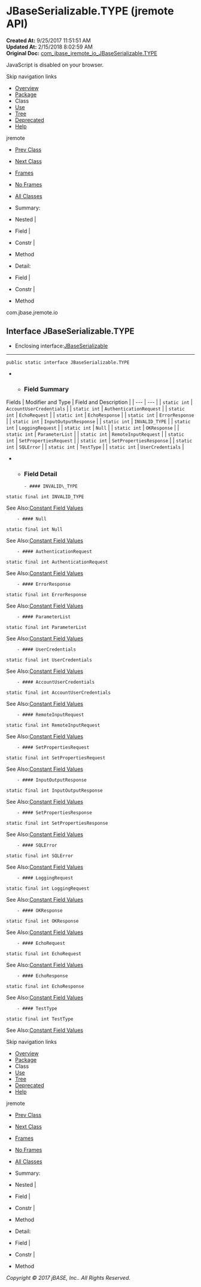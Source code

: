 # JBaseSerializable.TYPE (jremote   API)

**Created At:** 9/25/2017 11:51:51 AM  
**Updated At:** 2/15/2018 8:02:59 AM  
**Original Doc:** [com_jbase_jremote_io_JBaseSerializable.TYPE](https://docs.jbase.com/39226-inflow/com_jbase_jremote_io_JBaseSerializable.TYPE)  

<!--<br>    try {<br>        if (location.href.indexOf('is-external=true') == -1) {<br>            parent.document.title="JBaseSerializable.TYPE (jremote   API)";<br>        }<br>    }<br>    catch(err) {<br>    }<br>//-->
JavaScript is disabled on your browser.

Skip navigation links

- [Overview](../../../../overview-summary.html)
- [Package](/39250-io/com_jbase_jremote_io_package-summary)
- Class
- [Use](/39253-class-use/com_jbase_jremote_io_class-use_JBaseSerializable.TYPE)
- [Tree](/39250-io/com_jbase_jremote_io_package-tree)
- [Deprecated](../../../../deprecated-list.html)
- [Help](../../../../help-doc.html)


jremote <br>

- [Prev Class](/39250-io/com_jbase_jremote_io_jbaseserializable "interface in com.jbase.jremote.io")
- [Next Class](/39250-io/com_jbase_jremote_io_JbaseSocketConnection "class in com.jbase.jremote.io")


- [Frames](../../../../index.html?com/jbase/jremote/io//39226-inflow/com_jbase_jremote_io_JBaseSerializable.TYPE)
- [No Frames](/39226-inflow/com_jbase_jremote_io_JBaseSerializable.TYPE)


- [All Classes](../../../../allclasses-noframe.html)


<!--<br>  allClassesLink = document.getElementById("allclasses\_navbar\_top");<br>  if(window==top) {<br>    allClassesLink.style.display = "block";<br>  }<br>  else {<br>    allClassesLink.style.display = "none";<br>  }<br>  //-->

- Summary:
- Nested |
- Field |
- Constr |
- Method


- Detail:
- Field |
- Constr |
- Method

com.jbase.jremote.io

## Interface JBaseSerializable.TYPE

- Enclosing interface:[JBaseSerializable](/39250-io/com_jbase_jremote_io_jbaseserializable "interface in com.jbase.jremote.io")
* * *


```
public static interface JBaseSerializable.TYPE
```

- - ### Field Summary


Fields | Modifier and Type | Field and Description |
| --- | --- |
| `static int` | `AccountUserCredentials`  |
| `static int` | `AuthenticationRequest`  |
| `static int` | `EchoRequest`  |
| `static int` | `EchoResponse`  |
| `static int` | `ErrorResponse`  |
| `static int` | `InputOutputResponse`  |
| `static int` | `INVALID_TYPE`  |
| `static int` | `LoggingRequest`  |
| `static int` | `Null`  |
| `static int` | `OKResponse`  |
| `static int` | `ParameterList`  |
| `static int` | `RemoteInputRequest`  |
| `static int` | `SetPropertiesRequest`  |
| `static int` | `SetPropertiesResponse`  |
| `static int` | `SQLError`  |
| `static int` | `TestType`  |
| `static int` | `UserCredentials`  |

- - ### Field Detail

        - #### INVALID\_TYPE

```
static final int INVALID_TYPE
```
See Also:[Constant Field Values](../../../../constant-values.html#com.jbase.jremote.io.JBaseSerializable.TYPE.INVALID_TYPE)


        - #### Null

```
static final int Null
```
See Also:[Constant Field Values](../../../../constant-values.html#com.jbase.jremote.io.JBaseSerializable.TYPE.Null)


        - #### AuthenticationRequest

```
static final int AuthenticationRequest
```
See Also:[Constant Field Values](../../../../constant-values.html#com.jbase.jremote.io.JBaseSerializable.TYPE.AuthenticationRequest)


        - #### ErrorResponse

```
static final int ErrorResponse
```
See Also:[Constant Field Values](../../../../constant-values.html#com.jbase.jremote.io.JBaseSerializable.TYPE.ErrorResponse)


        - #### ParameterList

```
static final int ParameterList
```
See Also:[Constant Field Values](../../../../constant-values.html#com.jbase.jremote.io.JBaseSerializable.TYPE.ParameterList)


        - #### UserCredentials

```
static final int UserCredentials
```
See Also:[Constant Field Values](../../../../constant-values.html#com.jbase.jremote.io.JBaseSerializable.TYPE.UserCredentials)


        - #### AccountUserCredentials

```
static final int AccountUserCredentials
```
See Also:[Constant Field Values](../../../../constant-values.html#com.jbase.jremote.io.JBaseSerializable.TYPE.AccountUserCredentials)


        - #### RemoteInputRequest

```
static final int RemoteInputRequest
```
See Also:[Constant Field Values](../../../../constant-values.html#com.jbase.jremote.io.JBaseSerializable.TYPE.RemoteInputRequest)


        - #### SetPropertiesRequest

```
static final int SetPropertiesRequest
```
See Also:[Constant Field Values](../../../../constant-values.html#com.jbase.jremote.io.JBaseSerializable.TYPE.SetPropertiesRequest)


        - #### InputOutputResponse

```
static final int InputOutputResponse
```
See Also:[Constant Field Values](../../../../constant-values.html#com.jbase.jremote.io.JBaseSerializable.TYPE.InputOutputResponse)


        - #### SetPropertiesResponse

```
static final int SetPropertiesResponse
```
See Also:[Constant Field Values](../../../../constant-values.html#com.jbase.jremote.io.JBaseSerializable.TYPE.SetPropertiesResponse)


        - #### SQLError

```
static final int SQLError
```
See Also:[Constant Field Values](../../../../constant-values.html#com.jbase.jremote.io.JBaseSerializable.TYPE.SQLError)


        - #### LoggingRequest

```
static final int LoggingRequest
```
See Also:[Constant Field Values](../../../../constant-values.html#com.jbase.jremote.io.JBaseSerializable.TYPE.LoggingRequest)


        - #### OKResponse

```
static final int OKResponse
```
See Also:[Constant Field Values](../../../../constant-values.html#com.jbase.jremote.io.JBaseSerializable.TYPE.OKResponse)


        - #### EchoRequest

```
static final int EchoRequest
```
See Also:[Constant Field Values](../../../../constant-values.html#com.jbase.jremote.io.JBaseSerializable.TYPE.EchoRequest)


        - #### EchoResponse

```
static final int EchoResponse
```
See Also:[Constant Field Values](../../../../constant-values.html#com.jbase.jremote.io.JBaseSerializable.TYPE.EchoResponse)


        - #### TestType

```
static final int TestType
```
See Also:[Constant Field Values](../../../../constant-values.html#com.jbase.jremote.io.JBaseSerializable.TYPE.TestType)

Skip navigation links

- [Overview](../../../../overview-summary.html)
- [Package](/39250-io/com_jbase_jremote_io_package-summary)
- Class
- [Use](/39253-class-use/com_jbase_jremote_io_class-use_JBaseSerializable.TYPE)
- [Tree](/39250-io/com_jbase_jremote_io_package-tree)
- [Deprecated](../../../../deprecated-list.html)
- [Help](../../../../help-doc.html)


jremote <br>

- [Prev Class](/39250-io/com_jbase_jremote_io_jbaseserializable "interface in com.jbase.jremote.io")
- [Next Class](/39250-io/com_jbase_jremote_io_JbaseSocketConnection "class in com.jbase.jremote.io")


- [Frames](../../../../index.html?com/jbase/jremote/io//39226-inflow/com_jbase_jremote_io_JBaseSerializable.TYPE)
- [No Frames](/39226-inflow/com_jbase_jremote_io_JBaseSerializable.TYPE)


- [All Classes](../../../../allclasses-noframe.html)


<!--<br>  allClassesLink = document.getElementById("allclasses\_navbar\_bottom");<br>  if(window==top) {<br>    allClassesLink.style.display = "block";<br>  }<br>  else {<br>    allClassesLink.style.display = "none";<br>  }<br>  //-->

- Summary:
- Nested |
- Field |
- Constr |
- Method


- Detail:
- Field |
- Constr |
- Method

*Copyright © 2017 jBASE, Inc.. All Rights Reserved.*
